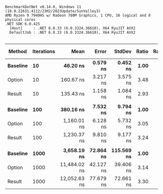 ```

BenchmarkDotNet v0.14.0, Windows 11 (10.0.22631.4112/23H2/2023Update/SunValley3)
AMD Ryzen 9 7940HS w/ Radeon 780M Graphics, 1 CPU, 16 logical and 8 physical cores
.NET SDK 6.0.425
  [Host]     : .NET 6.0.33 (6.0.3324.36610), X64 RyuJIT AVX2
  DefaultJob : .NET 6.0.33 (6.0.3324.36610), X64 RyuJIT AVX2


```
| Method   | Iterations | Mean         | Error     | StdDev     | Ratio | RatioSD | Gen0    | Allocated | Alloc Ratio |
|--------- |----------- |-------------:|----------:|-----------:|------:|--------:|--------:|----------:|------------:|
| **Baseline** | **10**         |     **46.20 ns** |  **0.579 ns** |   **0.452 ns** |  **1.00** |    **0.01** |  **0.0038** |      **32 B** |        **1.00** |
| Option   | 10         |    160.67 ns |  3.217 ns |   3.575 ns |  3.48 |    0.08 |  0.1090 |     912 B |       28.50 |
| Result   | 10         |    135.43 ns |  1.158 ns |   1.084 ns |  2.93 |    0.04 |  0.1090 |     912 B |       28.50 |
|          |            |              |           |            |       |         |         |           |             |
| **Baseline** | **100**        |    **380.16 ns** |  **7.532 ns** |   **9.794 ns** |  **1.00** |    **0.04** |  **0.0038** |      **32 B** |        **1.00** |
| Option   | 100        |  1,160.01 ns |  6.128 ns |   5.732 ns |  3.05 |    0.08 |  1.0548 |    8832 B |      276.00 |
| Result   | 100        |  1,230.37 ns |  9.810 ns |   9.177 ns |  3.24 |    0.09 |  1.0548 |    8832 B |      276.00 |
|          |            |              |           |            |       |         |         |           |             |
| **Baseline** | **1000**       |  **3,658.19 ns** | **72.864 ns** | **115.569 ns** |  **1.00** |    **0.04** |  **0.0038** |      **32 B** |        **1.00** |
| Option   | 1000       | 11,484.02 ns | 42.127 ns |  39.406 ns |  3.14 |    0.10 | 10.5133 |   88032 B |    2,751.00 |
| Result   | 1000       | 12,052.63 ns | 77.679 ns |  72.661 ns |  3.30 |    0.11 | 10.5133 |   88032 B |    2,751.00 |

